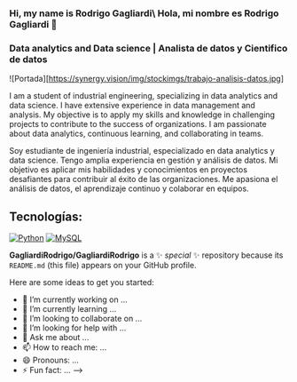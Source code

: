 ### Hi, my name is Rodrigo Gagliardi\ Hola, mi nombre es Rodrigo Gagliardi 👋
### Data analytics and Data science | Analista de datos y Cientifico de datos

![Portada][https://synergy.vision/img/stockimgs/trabajo-analisis-datos.jpg]


I am a student of industrial engineering, specializing in data analytics and data science. I have extensive experience in data management and analysis. My objective is to apply my skills and knowledge in challenging projects to contribute to the success of organizations. I am passionate about data analytics, continuous learning, and collaborating in teams.

Soy estudiante de ingeniería industrial, especializado en data analytics y data science. Tengo amplia experiencia en gestión y análisis de datos. Mi objetivo es aplicar mis habilidades y conocimientos en proyectos desafiantes para contribuir al éxito de las organizaciones. Me apasiona el análisis de datos, el aprendizaje continuo y colaborar en equipos.


## Tecnologías:
[![Python](https://img.shields.io/badge/Python-yellow?style=for-the-badge&logo=python&logoColor=white&labelColor=101010)]()
[![MySQL](https://img.shields.io/badge/MySQL-4479A1?style=for-the-badge&logo=mysql&logoColor=white&labelColor=101010)]()

**GagliardiRodrigo/GagliardiRodrigo** is a ✨ _special_ ✨ repository because its `README.md` (this file) appears on your GitHub profile.

Here are some ideas to get you started:

- 🔭 I’m currently working on ...
- 🌱 I’m currently learning ...
- 👯 I’m looking to collaborate on ...
- 🤔 I’m looking for help with ...
- 💬 Ask me about ...
- 📫 How to reach me: ...
- 😄 Pronouns: ...
- ⚡ Fun fact: ...
-->
